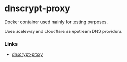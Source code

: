 # dnscrypt-proxy

Docker container used mainly for testing purposes.

Uses scaleway and cloudflare as upstream DNS providers.


### Links
* [dnscrypt-proxy](https://github.com/jedisct1/dnscrypt-proxy)